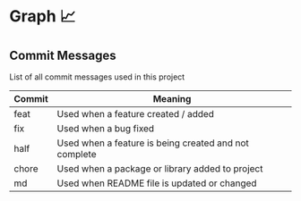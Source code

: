 # Graph 📈

## Commit Messages
List of all commit messages used in this project

| Commit | Meaning |
| ------ | ------ |
| feat | Used when a feature created / added |
| fix | Used when a bug fixed |
| half | Used when a feature is being created and not complete |
| chore | Used when a package or library added to project |
| md | Used when README file is updated or changed |

